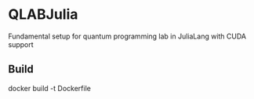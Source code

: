 # QLABJulia
Fundamental setup for quantum programming lab in JuliaLang with CUDA support

## Build
docker build -t Dockerfile
